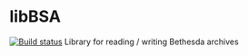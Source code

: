 # libBSA
[![Build status](https://ci.appveyor.com/api/projects/status/6n0yiysi0fillva6?svg=true)](https://ci.appveyor.com/project/niveuseverto/libbsa)
Library for reading / writing Bethesda archives
